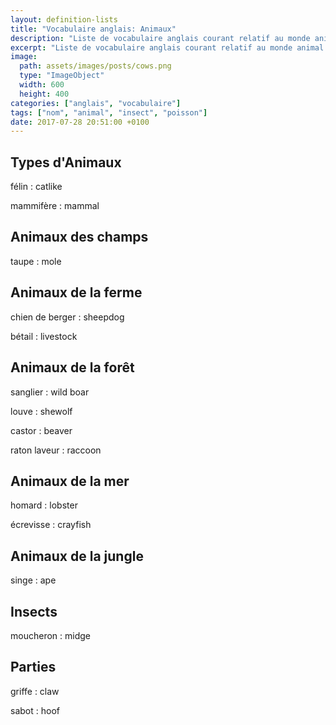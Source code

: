 ```yaml
---
layout: definition-lists
title: "Vocabulaire anglais: Animaux"
description: "Liste de vocabulaire anglais courant relatif au monde animal."
excerpt: "Liste de vocabulaire anglais courant relatif au monde animal."
image:
  path: assets/images/posts/cows.png
  type: "ImageObject"
  width: 600
  height: 400
categories: ["anglais", "vocabulaire"]
tags: ["nom", "animal", "insect", "poisson"]
date: 2017-07-28 20:51:00 +0100
---
```


## Types d'Animaux

félin
: catlike

mammifère
: mammal


## Animaux des champs

taupe
: mole


## Animaux de la ferme

chien de berger
: sheepdog

bétail
: livestock


## Animaux de la forêt

sanglier
: wild boar

louve
: shewolf

castor
: beaver

raton laveur
: raccoon


## Animaux de la mer

homard
: lobster

écrevisse
: crayfish


## Animaux de la jungle

singe
: ape


## Insects

moucheron
: midge


## Parties

griffe
: claw

sabot
: hoof

